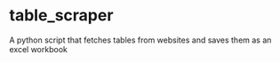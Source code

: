 # table_scraper
A python script that fetches tables from websites and saves them as an excel workbook
